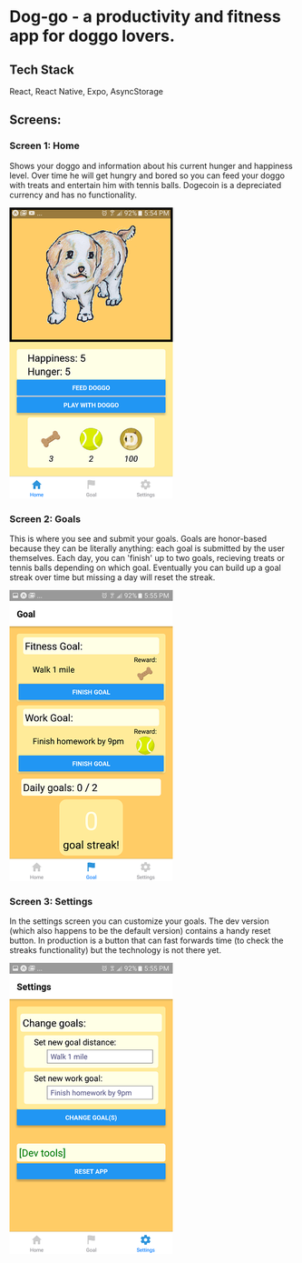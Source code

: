 # Dog-go - a productivity and fitness app for doggo lovers.

## Tech Stack
React, React Native, Expo, AsyncStorage

## Screens:
### Screen 1: Home
Shows your doggo and information about his current hunger and happiness level. Over time he will get hungry and bored so you can feed your doggo with treats and entertain him with tennis balls. Dogecoin is a depreciated currency and has no functionality.

![HomeScreen](https://github.com/AlexHZhou/Dog-go/blob/master/assets/images/screenshot_home.png)

### Screen 2: Goals
This is where you see and submit your goals. Goals are honor-based because they can be literally anything: each goal is submitted by the user themselves. Each day, you can 'finish' up to two goals, recieving treats or tennis balls depending on which goal. Eventually you can build up a goal streak over time but missing a day will reset the streak.

![GoalScreen](https://github.com/AlexHZhou/Dog-go/blob/master/assets/images/screenshot_goal.png)


### Screen 3: Settings
In the settings screen you can customize your goals. The dev version (which also happens to be the default version) contains a handy reset button. In production is a button that can fast forwards time (to check the streaks functionality) but the technology is not there yet.

![SettingsScreen](https://github.com/AlexHZhou/Dog-go/blob/master/assets/images/screenshot_settings.png)
